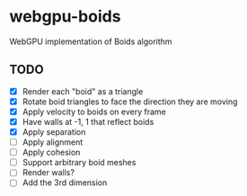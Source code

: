 # webgpu-boids

WebGPU implementation of Boids algorithm

## TODO

- [x] Render each "boid" as a triangle
- [x] Rotate boid triangles to face the direction they are moving
- [x] Apply velocity to boids on every frame
- [x] Have walls at -1, 1 that reflect boids
- [x] Apply separation
- [ ] Apply alignment
- [ ] Apply cohesion
- [ ] Support arbitrary boid meshes
- [ ] Render walls?
- [ ] Add the 3rd dimension
